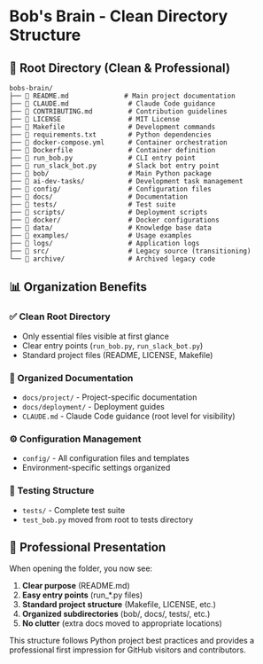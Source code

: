 # Bob's Brain - Clean Directory Structure

## 📁 Root Directory (Clean & Professional)
```
bobs-brain/
├── 📄 README.md              # Main project documentation
├── 📄 CLAUDE.md               # Claude Code guidance
├── 📄 CONTRIBUTING.md         # Contribution guidelines
├── 📄 LICENSE                 # MIT License
├── 📄 Makefile                # Development commands
├── 📄 requirements.txt        # Python dependencies
├── 📄 docker-compose.yml      # Container orchestration
├── 📄 Dockerfile              # Container definition
├── 🐍 run_bob.py              # CLI entry point
├── 🐍 run_slack_bot.py        # Slack bot entry point
├── 📁 bob/                    # Main Python package
├── 📁 ai-dev-tasks/           # Development task management
├── 📁 config/                 # Configuration files
├── 📁 docs/                   # Documentation
├── 📁 tests/                  # Test suite
├── 📁 scripts/                # Deployment scripts
├── 📁 docker/                 # Docker configurations
├── 📁 data/                   # Knowledge base data
├── 📁 examples/               # Usage examples
├── 📁 logs/                   # Application logs
├── 📁 src/                    # Legacy source (transitioning)
└── 📁 archive/                # Archived legacy code
```

## 📊 Organization Benefits

### ✅ Clean Root Directory
- Only essential files visible at first glance
- Clear entry points (`run_bob.py`, `run_slack_bot.py`)
- Standard project files (README, LICENSE, Makefile)

### 📁 Organized Documentation
- `docs/project/` - Project-specific documentation
- `docs/deployment/` - Deployment guides
- `CLAUDE.md` - Claude Code guidance (root level for visibility)

### ⚙️ Configuration Management
- `config/` - All configuration files and templates
- Environment-specific settings organized

### 🧪 Testing Structure
- `tests/` - Complete test suite
- `test_bob.py` moved from root to tests directory

## 🎯 Professional Presentation

When opening the folder, you now see:
1. **Clear purpose** (README.md)
2. **Easy entry points** (run_*.py files)
3. **Standard project structure** (Makefile, LICENSE, etc.)
4. **Organized subdirectories** (bob/, docs/, tests/, etc.)
5. **No clutter** (extra docs moved to appropriate locations)

This structure follows Python project best practices and provides a professional first impression for GitHub visitors and contributors.